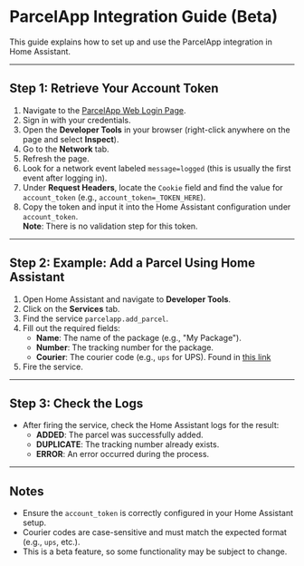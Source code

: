 # ParcelApp Integration Guide (Beta)

This guide explains how to set up and use the ParcelApp integration in Home Assistant.

---

## Step 1: Retrieve Your Account Token

1. Navigate to the [ParcelApp Web Login Page](https://web.parcelapp.net/).
2. Sign in with your credentials.
3. Open the **Developer Tools** in your browser (right-click anywhere on the page and select **Inspect**).
4. Go to the **Network** tab.
5. Refresh the page.
6. Look for a network event labeled `message=logged` (this is usually the first event after logging in).
7. Under **Request Headers**, locate the `Cookie` field and find the value for `account_token` (e.g., `account_token=_TOKEN_HERE`).
8. Copy the token and input it into the Home Assistant configuration under `account_token`.  
   **Note**: There is no validation step for this token.

---

## Step 2: Example: Add a Parcel Using Home Assistant

1. Open Home Assistant and navigate to **Developer Tools**.
2. Click on the **Services** tab.
3. Find the service `parcelapp.add_parcel`.
4. Fill out the required fields:
   - **Name**: The name of the package (e.g., "My Package").
   - **Number**: The tracking number for the package.
   - **Courier**: The courier code (e.g., `ups` for UPS). Found in [this link](https://api.parcel.app/external/supported_carriers.json)
5. Fire the service.

---

## Step 3: Check the Logs

- After firing the service, check the Home Assistant logs for the result:
  - **ADDED**: The parcel was successfully added.
  - **DUPLICATE**: The tracking number already exists.
  - **ERROR**: An error occurred during the process.

---

## Notes

- Ensure the `account_token` is correctly configured in your Home Assistant setup.
- Courier codes are case-sensitive and must match the expected format (e.g., `ups`, etc.).
- This is a beta feature, so some functionality may be subject to change.